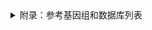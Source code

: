 <details>
  <summary>附录：参考基因组和数据库列表</summary>

|基因组版本|来源/版本/下载链接|简介 |

|---|---|---|--- |
|GRCh38_no_alt|NCBI (GCA_000001405.15_GRCh38_no_alt_plus_hs38d1)|包含decoy序列，不包含ALT等contig，WGS推荐使用，对应GENEAN WGS GRCh38版本 |
|hg38|UCSC (20180810)|UCSC官方最新版本 |
|GRCh38|NCBI (GCA_000001405.15_GRCh38_full_plus_hs38d1)|包含decoy序列和ALT等contig，最全版本，对应GENEAN WES GRCh38版本 |
|GRCh38lite|NCBI (GCA_000001405.15_GRCh38_no_alt)|不含decoy序列，不含ALT等contig；保留，暂不对用户开放|
|hg19|UCSC (20200117)|UCSC官方最新版本；保留，暂不对用户开放|
|hg19|UCSC (20180821)|UCSC官方版本，chrM替换为rCRS版本，推荐使用，对应GENEAN hg19版本|
|G1Kv37|1000 Genomes|相当于b37，但不包含decoy序列；保留，暂不对用户开放|
|hs37d5|NCBI|未部署，包含GRCh37，rCRS线粒体序列，EBV序列与decoy序列|
|GRCh37_no_alt|NCBI (GCA_000001405.14_GRCh37.p13_no_alt)|原2021流程WGS使用，对应GENEAN WGS GRCh37版本|
|GRCh37|NCBI (GCA_000001405.14_GRCh37.p13_full)|原2021流程WES使用，对应GENEAN WES GRCh37版本|
|b37|基于 GRCh37 创建|未部署|
|GRCh38|NCBI (GCA_000001405.15_GRCh38_full)|原2021流程使用，弃用|
|GRCh38_no_alt|NCBI (GCA_000001405.15_GRCh38_no_alt)|原2021流程使用，弃用|

注1：由于GRCh38 WES芯片区域包含未组装成染色体的scaffold区域，故不建议WES数据使用GRCh38_no_alt，可选用GRCh38。
注2：如有需要使用不对用户开放的reference或其他版本需求，请联系维护人员。

|数据库名称|分析内容|版本|说明 |

|---|---|---|--- |
|GATK Resource bundle|-|v0|hg38 hg19|
|dbsnp|GATK|v151|The Single Nucleotide Polymorphism database|
|1000G|GATK|1000G|1000 Genomes Project database|
|hapmap|GATK|3.3||
|VEP|注释|104||
|COSMIC|mutation_singature|v3.3|COSMIC Mutational Signatures Data Files|
|dbNSFP|单病|4.1a|包含多个数据库|
|SIFT|单病|ensembl 66|dbNSFP收录|
|Polyphen-2|单病|v2.2.2|dbNSFP收录|
|PROVEAN|单病|1.1|dbNSFP收录|
|LRT|单病|released November, 2009|dbNSFP收录|
|MutationTaster|单病|2|dbNSFP收录|
|MutationAssessor|单病|release 3|dbNSFP收录|
|FATHMM|单病|v2.3|dbNSFP收录|
|CADD|单病|v1.6|dbNSFP收录|
|DANN|单病|无版本|dbNSFP收录|
|phyloP30way_mammalian|单病|hg38|dbNSFP收录|
|phastCons30way_mammalian|单病|hg38|dbNSFP收录|
|GERP++|单病|无版本|dbNSFP收录|
|gnomAD|单病|genome 3.0|dbNSFP收录|
|dbscSNV|单病|1.1||
|ClinVar|单病|2021/12/12||
|OMIM|单病|20211204|Online Mendelian Inheritance in Man|
|COSMIC|LOH|?|the Catalogue Of Somatic Mutations in Cancer|
|CIViC|药靶注释|1-Apr-21|Clinical Interpretations of Variants in Cancer|
|LCR|PON|lh3/varcmp|low-complexity regions|
</details>
